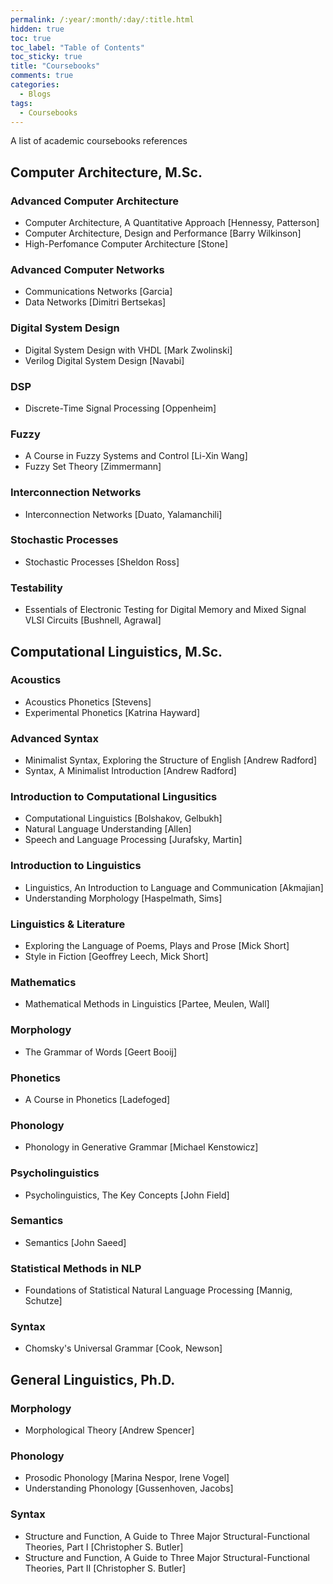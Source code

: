 ```yaml
---
permalink: /:year/:month/:day/:title.html
hidden: true
toc: true
toc_label: "Table of Contents"
toc_sticky: true
title: "Coursebooks"
comments: true
categories:
  - Blogs
tags:
  - Coursebooks
---
```


A list of academic coursebooks references

## Computer Architecture, M.Sc.
### Advanced Computer Architecture
* Computer Architecture, A Quantitative Approach [Hennessy, Patterson]
* Computer Architecture, Design and Performance [Barry Wilkinson]
* High-Perfomance Computer Architecture [Stone]

### Advanced Computer Networks
* Communications Networks [Garcia]
* Data Networks [Dimitri Bertsekas]

### Digital System Design
* Digital System Design with VHDL [Mark Zwolinski]
* Verilog Digital System Design [Navabi]

### DSP
* Discrete-Time Signal Processing [Oppenheim]

### Fuzzy
* A Course in Fuzzy Systems and Control [Li-Xin Wang]
* Fuzzy Set Theory [Zimmermann]

### Interconnection Networks
* Interconnection Networks [Duato, Yalamanchili]

### Stochastic Processes
* Stochastic Processes [Sheldon Ross]

### Testability
* Essentials of Electronic Testing for Digital Memory and Mixed Signal VLSI Circuits [Bushnell, Agrawal]

## Computational Linguistics, M.Sc.
### Acoustics
* Acoustics Phonetics [Stevens]
* Experimental Phonetics [Katrina Hayward]

### Advanced Syntax
* Minimalist Syntax, Exploring the Structure of English [Andrew Radford]
* Syntax, A Minimalist Introduction [Andrew Radford]

### Introduction to Computational Lingusitics
* Computational Linguistics [Bolshakov, Gelbukh]
* Natural Language Understanding [Allen]
* Speech and Language Processing [Jurafsky, Martin]

### Introduction to Linguistics
* Linguistics, An Introduction to Language and Communication [Akmajian]
* Understanding Morphology [Haspelmath, Sims]

### Linguistics & Literature
* Exploring the Language of Poems, Plays and Prose [Mick Short]
* Style in Fiction [Geoffrey Leech, Mick Short]

### Mathematics
* Mathematical Methods in Linguistics [Partee, Meulen, Wall]

### Morphology
* The Grammar of Words [Geert Booij]

### Phonetics
* A Course in Phonetics [Ladefoged]

### Phonology
* Phonology in Generative Grammar [Michael Kenstowicz]

### Psycholinguistics
* Psycholinguistics, The Key Concepts [John Field]

### Semantics
* Semantics [John Saeed]

### Statistical Methods in NLP
* Foundations of Statistical Natural Language Processing [Mannig, Schutze]

### Syntax
* Chomsky's Universal Grammar [Cook, Newson]

## General Linguistics, Ph.D.
### Morphology
* Morphological Theory [Andrew Spencer]

### Phonology
* Prosodic Phonology [Marina Nespor, Irene Vogel]
* Understanding Phonology [Gussenhoven, Jacobs]

### Syntax
* Structure and Function, A Guide to Three Major Structural-Functional Theories, Part I [Christopher S. Butler]
* Structure and Function, A Guide to Three Major Structural-Functional Theories, Part II [Christopher S. Butler]

